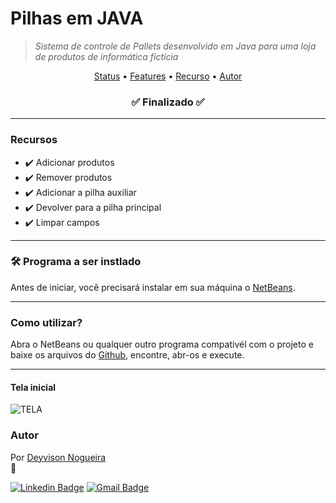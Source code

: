 # Pilhas em JAVA
>  *Sistema de controle de Pallets desenvolvido em Java para uma loja de produtos de informática fictícia*

<p align="center">
 <a href="#status">Status</a> • 
 <a href="#features"> Features</a> • 
 <a href="#requisito">Recurso</a> • 
 <a href="#autor">Autor</a>
</p>

<h3 align="center" <a name="status"></a> 
    ✅ Finalizado ✅
</h3>

<hr>

<h3 aling="right" <a name="features"></a> 
     Recursos
</h3>

- ✔️ Adicionar produtos
- ✔️ Remover produtos
- ✔️ Adicionar a pilha auxiliar
- ✔️ Devolver para a pilha principal
- ✔️ Limpar campos 

<hr>

<h3 aling="right" <a name="requisito"></a>
  🛠 Programa a ser instlado 
</h3>

Antes de iniciar, você precisará instalar em sua máquina o [NetBeans](https://netbeans.apache.org/download/nb125/nb125.html).

<hr>

<h3 aling="right" <a name="use"></a>
   Como utilizar?
</h3>

Abra o NetBeans ou qualquer outro programa compativél com o projeto e baixe os arquivos do [Github](https://github.com/deyvisonogueira/javaPallet.git), encontre, abr-os e execute.

<hr>

<h4 aling="center">
   Tela inicial
 </h4>

![TELA](https://user-images.githubusercontent.com/93131818/163065807-af7343a0-c269-43b6-be39-49ce3ed2353a.jpg)

<h3 aling="right" <a name="autor"></a>
   Autor
</h3>

Por <a href="https://github.com/deyvisonogueira/deyvisonogueira.git" > Deyvison Nogueira </a> </br> 
 👋

[![Linkedin Badge](https://img.shields.io/badge/-Deyvison_Nogueira-blue?style=flat-square&logo=Linkedin&logoColor=white&link=https://www.linkedin.com/in/deyvisonogueira)](https://www.linkedin.com/in/deyvisonogueira) 
[![Gmail Badge](https://img.shields.io/badge/-Mail-c14438?style=flat-square&logo=Gmail&logoColor=white&link=deyvison@gmail.com)](mailto:deyvisonogueira@gmail.com)
